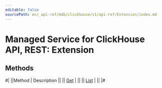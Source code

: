 ```yaml
---
editable: false
sourcePath: en/_api-ref/mdb/clickhouse/v1/api-ref/Extension/index.md
---
```


# Managed Service for ClickHouse API, REST: Extension

## Methods

#|
||Method | Description ||
|| [Get](get.md) |  ||
|| [List](list.md) |  ||
|#